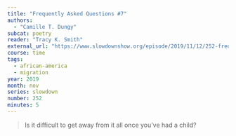 ```yaml
---
title: "Frequently Asked Questions #7"
authors:
  - "Camille T. Dungy"
subcat: poetry
reader: "Tracy K. Smith"
external_url: "https://www.slowdownshow.org/episode/2019/11/12/252-frequently-asked-questions-7"
course: time
tags:
  - african-america
  - migration
year: 2019
month: nov
series: slowdown
number: 252
minutes: 5
---
```


> Is it difficult to get away from it all once you’ve had a child?
